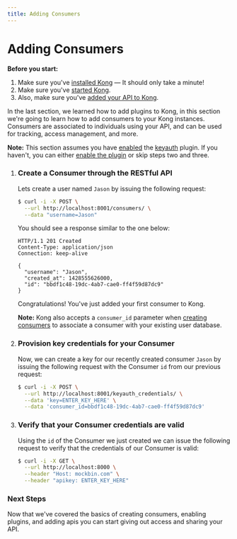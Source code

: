 ```yaml
---
title: Adding Consumers
---
```


# Adding Consumers

<div class="alert alert-warning">
  <strong>Before you start:</strong>
  <ol>
    <li>Make sure you've <a href="/install/">installed Kong</a> &mdash; It should only take a minute!</li>
    <li>Make sure you've <a href="/{{page.kong_version}}/getting-started/quickstart">started Kong</a>.</li>
    <li>Also, make sure you've <a href="/{{page.kong_version}}/getting-started/adding-your-api">added your API to Kong</a>.</li>
  </ol>
</div>

In the last section, we learned how to add plugins to Kong, in this section we're going to learn how to add consumers to your Kong instances. Consumers are associated to individuals using your API, and can be used for tracking, access management, and more.

**Note:** This section assumes you have [enabled][enabling-plugins] the [keyauth][keyauth] plugin. If you haven't, you can either [enable the plugin][enabling-plugins] or skip steps two and three.

1. ### Create a Consumer through the RESTful API

    Lets create a user named `Jason` by issuing the following request:

    ```bash
    $ curl -i -X POST \
      --url http://localhost:8001/consumers/ \
      --data "username=Jason"
    ```

    You should see a response similar to the one below:

    ```http
    HTTP/1.1 201 Created
    Content-Type: application/json
    Connection: keep-alive

    {
      "username": "Jason",
      "created_at": 1428555626000,
      "id": "bbdf1c48-19dc-4ab7-cae0-ff4f59d87dc9"
    }
    ```

    Congratulations! You've just added your first consumer to Kong.

    **Note:** Kong also accepts a `consumer_id` parameter when [creating consumers][API-consumers] to associate a consumer with your existing user database.

2. ### Provision key credentials for your Consumer

    Now, we can create a key for our recently created consumer `Jason` by issuing the following request with the Consumer `id` from our previous request:

    ```bash
    $ curl -i -X POST \
      --url http://localhost:8001/keyauth_credentials/ \
      --data 'key=ENTER_KEY_HERE' \
      --data 'consumer_id=bbdf1c48-19dc-4ab7-cae0-ff4f59d87dc9'
    ```

3. ### Verify that your Consumer credentials are valid

    Using the `id` of the Consumer we just created we can issue the following request to verify that the credentials of our Consumer is valid:

    ```bash
    $ curl -i -X GET \
      --url http://localhost:8000 \
      --header "Host: mockbin.com" \
      --header "apikey: ENTER_KEY_HERE"
    ```

### Next Steps

Now that we've covered the basics of creating consumers, enabling plugins, and adding apis you can start giving out access and sharing your API.

[mockbin]: https://mockbin.com
[CLI]: /{{page.kong_version}}/cli
[API]: /{{page.kong_version}}/admin-api
[API-consumers]: /{{page.kong_version}}/admin-api#create-consumer
[keyauth]: /plugins/key-authentication
[configuration]: /{{page.kong_version}}/configuration
[migrations]: /{{page.kong_version}}/migrations
[quickstart]: /{{page.kong_version}}/getting-started/quickstart
[enabling-plugins]: /{{page.kong_version}}/getting-started/enabling-plugins
[adding-consumers]: /{{page.kong_version}}/getting-started/adding-consumers
